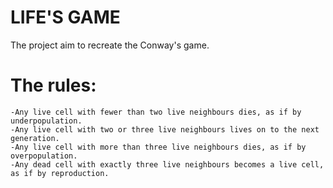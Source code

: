 # LIFE'S GAME

The project aim to recreate the Conway's game.

# The rules:
    -Any live cell with fewer than two live neighbours dies, as if by underpopulation.
    -Any live cell with two or three live neighbours lives on to the next generation.
    -Any live cell with more than three live neighbours dies, as if by overpopulation.
    -Any dead cell with exactly three live neighbours becomes a live cell, as if by reproduction.
